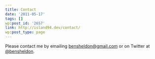 ```yaml
---
title: Contact
date: '2011-05-17'
tags: []
wp:post_id: '2657'
link: http://island94.dev/contact/
wp:post_type: page
---
```


Please contact me by emailing <a href="mailto:bensheldon@gmail.com">bensheldon@gmail.com</a> or on Twitter at <a href="http://twitter.com/bensheldon">@bensheldon</a>.
